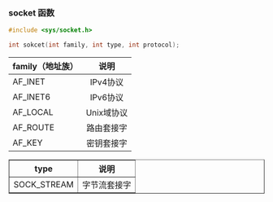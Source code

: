 ### socket 函数

```c
#include <sys/socket.h>

int sokcet(int family, int type, int protocol);
```

|family（地址族）|说明             |
|-------------|:---------------:|
|AF_INET    |IPv4协议             |
|AF_INET6   |IPv6协议             |
|AF_LOCAL   |Unix域协议           |
|AF_ROUTE   |路由套接字           |
|AF_KEY     |密钥套接字           |
        
<html>
    <body>
        <table border = "1">
            <tr>
                <th> type </th>
                <th> 说明 </th>
            </tr>
            <tr>
                <td> SOCK_STREAM </td>
                <td> 字节流套接字 </td>
        </table>
    </body>
</html>